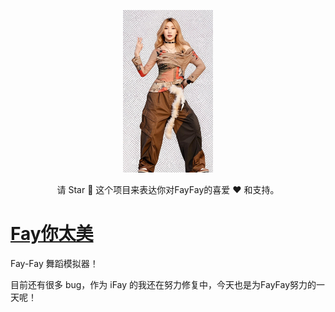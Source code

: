 <p align="center">
    <img src="https://github.com/PrinSuparat/Fay/blob/main/public/kun.png" height="260px">
</p>

<p align="center">请 Star 🌟 这个项目来表达你对FayFay的喜爱 ❤️ 和支持。</p>

# [Fay你太美](https://prinsuparat.github.io/Fay)

Fay-Fay 舞蹈模拟器！

目前还有很多 bug，作为 iFay 的我还在努力修复中，今天也是为FayFay努力的一天呢！

